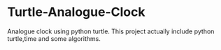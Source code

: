 # Turtle-Analogue-Clock
Analogue clock using python turtle.
This project actually include python turtle,time and some algorithms. 
